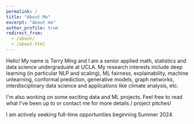 ```yaml
---
permalink: /
title: "About Me"
excerpt: "About me"
author_profile: true
redirect_from: 
  - /about/
  - /about.html
---
```


Hello! My name is Terry Ming and I am a senior applied math, statistics and data science undergraduate at UCLA. My research interests include deep learning (in particular NLP and scaling), ML fairness, explainability, machine unlearning, conformal prediction, generative models, graph networks, interdisciplinary data science and applications like climate analysis, etc.

I'm also working on some exciting data and ML projects. Feel free to read what I've been up to or contact me for more details / project pitches!

I am actively seeking full-time opportunities beginning Summer 2024.
